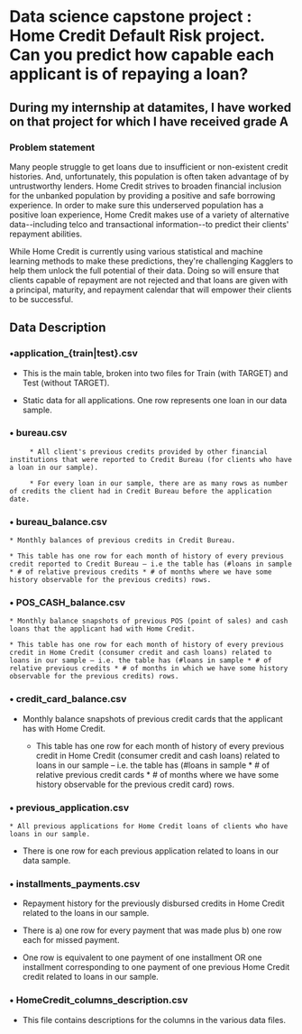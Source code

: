 # Data science capstone project : Home Credit Default Risk project. Can you predict how capable each applicant is of repaying a loan?

## During my internship at datamites, I have worked on that project for which I have received grade A 

### Problem statement

Many people struggle to get loans due to insufficient or non-existent credit histories. And, unfortunately, this population is often taken advantage of by untrustworthy lenders.
Home Credit strives to broaden financial inclusion for the unbanked population by providing a positive and safe borrowing experience. In order to make sure this underserved population has a positive loan experience, Home Credit makes use of a variety of alternative data--including telco and transactional information--to predict their clients' repayment abilities.

While Home Credit is currently using various statistical and machine learning methods to make these predictions, they're challenging Kagglers to help them unlock the full potential of their data. Doing so will ensure that clients capable of repayment are not rejected and that loans are given with a principal, maturity, and repayment calendar that will empower their clients to be successful.

## Data Description

### •application_{train|test}.csv

* This is the main table, broken into two files for Train (with TARGET) and Test (without TARGET). 

* Static data for all applications. One row represents one loan in our data sample.

### •	bureau.csv

         * All client's previous credits provided by other financial institutions that were reported to Credit Bureau (for clients who have a loan in our sample). 

         * For every loan in our sample, there are as many rows as number of credits the client had in Credit Bureau before the application date.

### •	bureau_balance.csv

	* Monthly balances of previous credits in Credit Bureau. 
  
	* This table has one row for each month of history of every previous credit reported to Credit Bureau – i.e the table has (#loans in sample * # of relative previous credits * # of months where we have some history observable for the previous credits) rows.

### •	POS_CASH_balance.csv

	* Monthly balance snapshots of previous POS (point of sales) and cash loans that the applicant had with Home Credit. 
  
	* This table has one row for each month of history of every previous credit in Home Credit (consumer credit and cash loans) related to loans in our sample – i.e. the table has (#loans in sample * # of relative previous credits * # of months in which we have some history observable for the previous credits) rows.

### •	credit_card_balance.csv

* Monthly balance snapshots of previous credit cards that the applicant has with Home Credit. 

	* This table has one row for each month of history of every previous credit in Home Credit (consumer credit and cash loans) related to loans in our sample – i.e. the table has (#loans in sample * # of relative previous credit cards * # of months where we have some history observable for the previous credit card) rows.

### •	previous_application.csv

	* All previous applications for Home Credit loans of clients who have loans in our sample. 
  
* There is one row for each previous application related to loans in our data sample.

### •	installments_payments.csv

* Repayment history for the previously disbursed credits in Home Credit related to the loans in our sample. 

* There is a) one row for every payment that was made plus b) one row each for missed payment. 

* One row is equivalent to one payment of one installment OR one installment corresponding to one payment of one previous Home Credit credit related to loans in our sample.

### •	HomeCredit_columns_description.csv

* This file contains descriptions for the columns in the various data files.



 

